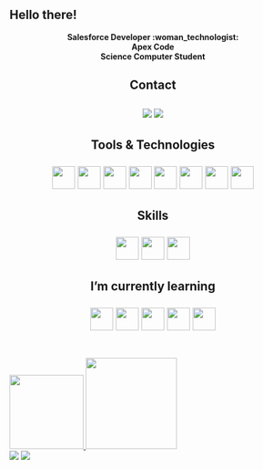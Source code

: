 ## Hello there!

<div align="center">
      <p align="center">
       <b>Salesforce Developer :woman_technologist:</b> <br>
       <b>Apex Code</b> <br>
       <b>Science Computer Student</b>
      </p>
</div>
      
  </header>
    <div>
      <h2 align="center">      
Contact <br> <br>
<a href = "mailto:contato@jucsrs"><img loading="lazy" src="https://img.shields.io/badge/Gmail-D14836?style=for-the-badge&logo=gmail&logoColor=white" target="_blank"></a>
<a href="https://www.linkedin.com/in/jusantanars" target="_blank"><img loading="lazy" src="https://img.shields.io/badge/-LinkedIn-%230077B5?style=for-the-badge&logo=linkedin&logoColor=white" target="_blank"></a>
      </h2>
</div>

<h2 align="center">
  Tools & Technologies <br> <br>
<img loading="lazy" src="https://cdn.jsdelivr.net/gh/devicons/devicon/icons/trello/trello-plain.svg" width="40" height="40"/>
<img loading="lazy" src="https://cdn.jsdelivr.net/gh/devicons/devicon/icons/pycharm/pycharm-original.svg" width="40" height="40"/>
<img loading="lazy" src="https://cdn.jsdelivr.net/gh/devicons/devicon/icons/salesforce/salesforce-original.svg" width="40" height="40"/>
<img loading="lazy" src="https://cdn.jsdelivr.net/gh/devicons/devicon/icons/vscode/vscode-original.svg" width="40" height="40"/>
<img loading="lazy" src="https://cdn.jsdelivr.net/gh/devicons/devicon/icons/gimp/gimp-original.svg" width="40" height="40"/>
<img loading="lazy" src="https://cdn.jsdelivr.net/gh/devicons/devicon/icons/canva/canva-original.svg" width="40" height="40"/>
<img loading="lazy" src="https://cdn.jsdelivr.net/gh/devicons/devicon/icons/wordpress/wordpress-original.svg" width="40" height="40"/>
<img loading="lazy" src="https://cdn.jsdelivr.net/gh/devicons/devicon/icons/github/github-original.svg" width="40" height="40"/>
</h2>

<h2 align="center">
  Skills <br> <br>
<img loading="lazy" src="https://cdn.jsdelivr.net/gh/devicons/devicon/icons/cplusplus/cplusplus-original.svg" width="40" height="40"/>
<img loading="lazy" src="https://cdn.jsdelivr.net/gh/devicons/devicon/icons/python/python-original.svg" width="40" height="40"/>
<img loading="lazy" src="https://cdn.jsdelivr.net/gh/devicons/devicon/icons/sqlite/sqlite-original.svg" width="40" height="40"/>
</h2>


<h2 align="center">
  I’m currently learning <br> <br>
<img loading="lazy" src="https://cdn.jsdelivr.net/gh/devicons/devicon/icons/java/java-original.svg" width="40" height="40"/>
<img loading="lazy" src="https://cdn.jsdelivr.net/gh/devicons/devicon/icons/html5/html5-original.svg" width="40" height="40"/>
<img loading="lazy" src="https://cdn.jsdelivr.net/gh/devicons/devicon/icons/css3/css3-original.svg" width="40" height="40"/>
<img loading="lazy" src="https://cdn.jsdelivr.net/gh/devicons/devicon/icons/php/php-original.svg" width="40" height="40"/>
<img loading="lazy" src="https://cdn.jsdelivr.net/gh/devicons/devicon/icons/javascript/javascript-original.svg" width="40" height="40"/> <br> <br>
</h2>

<div>
<a href="https://github.com/juohh">
<img loading="lazy" height="130em" src="https://github-readme-stats.vercel.app/api/top-langs/?username=juohh&layout=compact&langs_count=7&theme=dracula"/>
<img loading="lazy" height="160em" src="https://github-readme-stats.vercel.app/api?username=juohh&show_icons=true&theme=dracula&include_all_commits=true&count_private=true"/>
</div>

<footer>
  <a href="https://www.linkedin.com/in/jusantanars" target="_blank"> <img src="https://img.shields.io/badge/-LinkedIn-%230077B5?style=for-the-badge&logo=linkedin&logoColor=white" target="_blank"></a>
  <a href = "mailto:contato@jucsrs"><img loading="lazy" src="https://img.shields.io/badge/Gmail-D14836?style=for-the-badge&logo=gmail&logoColor=white" target="_blank"></a>
</footer>

  <!--
- 🔭 I’m currently working on ...
- 👯 I’m looking to collaborate on ...
- 🤔 I’m looking for help with ...
- 💬 Ask me about ...
- 📫 How to reach me: ...
- 😄 Pronouns: ...
- ⚡ Fun fact: ...
-->

      

  

